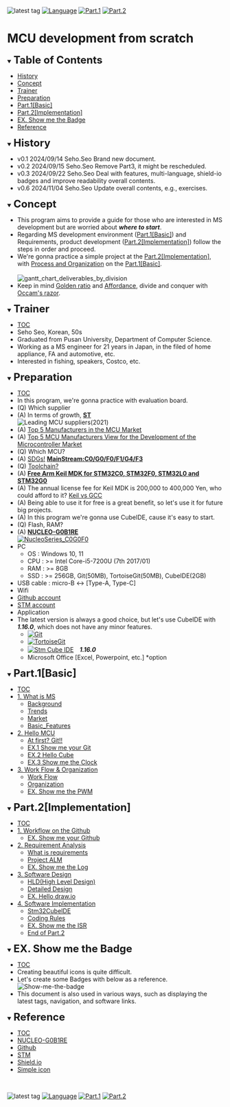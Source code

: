 ![latest tag](https://img.shields.io/github/v/tag/gtuja/CSC_MS.svg?color=brightgreen)
[![Language](https://img.shields.io/badge/Language-%E6%97%A5%E6%9C%AC%E8%AA%9E-brightgreen)](https://github.com/gtuja/CSC_MS/blob/main/README.md)
[![Part.1](https://img.shields.io/badge/Part.1-Basic-brightgreen)](https://github.com/gtuja/CSC_MS/blob/main/Part1/1.What%20is%20MS_en.md) [![Part.2](https://img.shields.io/badge/Part.2-Implementation-brightgreen)](https://github.com/gtuja/CSC_MS/blob/main/Part2/1.WorFlowOnGithub_en.md)

# MCU development from scratch

<div id="toc"></div>
<details open>
<summary><font size="5"><b>Table of Contents</b></font></summary>

- [History](#history)
- [Concept](#Concept)
- [Trainer](#Trainer)
- [Preparation](#Preparation)
- [Part.1[Basic]](#Part1_Basic)
- [Part.2[Implementation]](#Part2_Implementation)
- [EX. Show me the Badge](#Exercise)
- [Reference](#Reference)

</details>

<div id="history"></div>
<details open>
<summary><font size="5"><b>History</b></font></summary> 

- v0.1 2024/09/14 Seho.Seo Brand new document.
- v0.2 2024/09/15 Seho.Seo Remove Part3, it might be rescheduled.
- v0.3 2024/09/22 Seho.Seo Deal with features, multi-language, shield-io badges and improve readability overall contents.
- v0.6 2024/11/04 Seho.Seo Update overall contents, e.g., exercises.

</details>

<div id="Concept"></div>
<details open>
<summary><font size="5"><b>Concept</b></font></summary>

- This program aims to provide a guide for those who are interested in MS development but are worried about ***where to start***.
- Regarding MS development environment ([Part.1[Basic]](Part1_Basic)) and Requirements, product development ([Part.2[Implementation]](#Part2_Implementation))
follow the steps in order and proceed.
- We're gonna practice a simple project at the [Part.2[Implementation]](#Part2_Implementation), with [Process and Organization](https://github.com/gtuja/CSC_MS/blob/main/Part1/3.ProcessAndOrganization.md) on the [Part.1[Basic]](#Part1_Basic).<br><br>
![gantt_chart_deliverables_by_division](https://github.com/gtuja/CSC_MS/blob/main/Resources/README/gantt_chart_deliverables_by_division.png)
- Keep in mind [Golden ratio](https://en.m.wikipedia.org/wiki/Golden_ratio) and [Affordance](https://en.m.wikipedia.org/wiki/Affordance), divide and conquer with [Occam's razor](https://en.m.wikipedia.org/wiki/Occam%27s_razor). 

</details>

<div id="Trainer"></div>
<details open>
<summary><font size="5"><b>Trainer</b></font></summary>

- [TOC](#toc)
- Seho Seo, Korean, 50s
- Graduated from Pusan University, Department of Computer Science.
- Working as a MS engineer for 21 years in Japan, in the filed of home appliance, FA  and automotive, etc.
- Interested in fishing, speakers, Costco, etc.

</details>

<div id="Preparation"></div>
<details open>
<summary><font size="5"><b>Preparation</b></font></summary>

- [TOC](#toc)
- In this program, we're gonna practice with evaluation board.
- (Q) Which supplier
- (A) In terms of growth, **[ST](https://www.st.com/content/st_com/en.html)**<br>
![Leading MCU suppliers(2021)](https://github.com/gtuja/CSC_MS/blob/main/Resources/README/Leading_MCU_Suppliers_2020_22021.png)
- (A) [Top 5 Manufacturers in the MCU Market](https://www.onerivertronics.com/a/43018.html)
- (A) [Top 5 MCU Manufacturers View for the Development of the Microcontroller Market](https://www.hardfindelec.com/a/76030.html)
- (Q) Which MCU?
- (A) [SDGs!](https://en.wikipedia.org/wiki/Sustainable_Development_Goals) **[MainStream:C0/G0/F0/F1/G4/F3](https://www.st.com/en/microcontrollers-microprocessors/stm32-32-bit-arm-cortex-mcus.html)**
- (Q) [Toolchain?](https://en.wikipedia.org/wiki/Toolchain)
- (A) **[Free Arm Keil MDK for STM32C0, STM32F0, STM32L0 and STM32G0](https://www.st.com/ja/partner-products-and-services/free-arm-keil-mdk-for-stm32c0-stm32f0-stm32l0-and-stm32g0.html)**<br>
- (A) The annual license fee for Keil MDK is 200,000 to 400,000 Yen, who could afford to it? [Keil vs GCC](https://stackoverflow.com/questions/1226401/keil-vs-gcc-for-arm7)
- (A) Being able to use it for free is a great benefit, so let's use it for future big projects.
- (A) In this program we're gonna use CubeIDE, cause it's easy to start.
- (Q) Flash, RAM?
- (A) **[NUCLEO-G0B1RE](https://www.st.com/ja/evaluation-tools/nucleo-g0b1re.html)**<br>
[![NucleoSeries_C0G0F0](https://github.com/gtuja/CSC_MS/blob/main/Resources/README/NucleoSeries_C0G0F0.png)](https://www.marutsu.co.jp/pc/i/40719714/)
- PC
  - OS : Windows 10, 11
  - CPU : >= Intel Core-i5-7200U (7th 2017/01)
  - RAM : >= 8GB
  - SSD : >= 256GB, Git(50MB), TortoiseGit(50MB), CubeIDE(2GB)
- USB cable : micro-B <-> [Type-A, Type-C]
- Wifi
- [Github account](https://github.com)
- [STM account](https://www.st.com)
- Application
- The latest version is always a good choice, but let's use CubeIDE with ***1.16.0***, which does not have any minor features.
  - [![Git](https://img.shields.io/badge/Git-brightgreen?style=flat&logo=Git&logoColor=%23F05032&labelColor=white)](https://git-scm.com/)
  - [![TortoiseGit](https://img.shields.io/badge/TortoiseGit-brightgreen?style=flat)](https://tortoisegit.org/)
  - [![Stm Cube IDE](https://img.shields.io/badge/Stm-brightgreen?style=flat&logo=stmicroelectronics&logoColor=%2303234B&labelColor=white)](https://www.st.com/en/development-tools/stm32cubeide.html)　***1.16.0***
  - Microsoft Office [Excel, Powerpoint, etc.] *option

</details>

<div id="Part1_Basic"></div>
<details open>
<summary><font size="5"><b>Part.1[Basic]</b></font></summary>

- [TOC](#toc)
- [1. What is MS](https://github.com/gtuja/CSC_MS/blob/main/Part1/1.What%20is%20MS_en.md)
  - [Background](https://github.com/gtuja/CSC_MS/blob/main/Part1/1.What%20is%20MS_en.md#Background)
  - [Trends](https://github.com/gtuja/CSC_MS/blob/main/Part1/1.What%20is%20MS_en.md#Trends)
  - [Market](https://github.com/gtuja/CSC_MS/blob/main/Part1/1.What%20is%20MS_en.md#Market)
  - [Basic_Features](https://github.com/gtuja/CSC_MS/blob/main/Part1/1.What%20is%20MS_en.md#Basic_Features)
- [2. Hello MCU](https://github.com/gtuja/CSC_MS/blob/main/Part1/2.Hello%20MCU_en.md)
  - [At first? Git!!](https://github.com/gtuja/CSC_MS/blob/main/Part1/2.Hello%20MCU_en.md#At_first_Git)
  - [EX.1 Show me your Git](https://github.com/gtuja/CSC_MS/blob/main/Part1/2.Hello%20MCU_en.md#Exercise1)
  - [EX.2 Hello Cube](https://github.com/gtuja/CSC_MS/blob/main/Part1/2.Hello%20MCU_en.md#Exercise2)
  - [EX.3 Show me the Clock](https://github.com/gtuja/CSC_MS/blob/main/Part1/2.Hello%20MCU_en.md#Exercise3)
- [3. Work Flow & Organization](https://github.com/gtuja/CSC_MS/blob/main/Part1/3.ProcessAndOrganization_en.md)
  - [Work Flow](https://github.com/gtuja/CSC_MS/blob/main/Part1/3.ProcessAndOrganization_en.md#Work_Flow)
  - [Organization](https://github.com/gtuja/CSC_MS/blob/main/Part1/3.ProcessAndOrganization_en.md#Organization)
  - [EX. Show me the PWM](https://github.com/gtuja/CSC_MS/blob/main/Part1/3.ProcessAndOrganization_en.md#Exercise)

</details>

<div id="Part2_Implementation"></div>
<details open>
<summary><font size="5"><b>Part.2[Implementation]</b></font></summary>

- [TOC](#toc)
- [1. Workflow on the Github](https://github.com/gtuja/CSC_MS/blob/main/Part2/1.WorFlowOnGithub_en.md)
  - [EX. Show me your Github](https://github.com/gtuja/CSC_MS/blob/main/Part2/1.WorFlowOnGithub_en.md#Exercise)
- [2. Requirement Analysis](https://github.com/gtuja/CSC_MS/blob/main/Part2/2.RequirementAnalysis_en.md)
  - [What is requirements](https://github.com/gtuja/CSC_MS/blob/main/Part2/2.RequirementAnalysis_en.md#what_is_requirements)
  - [Project ALM](https://github.com/gtuja/CSC_MS/blob/main/Part2/2.RequirementAnalysis_en.md#project_alm)
  - [EX. Show me the Log](https://github.com/gtuja/CSC_MS/blob/main/Part2/2.RequirementAnalysis_en.md#Exercise)
- [3. Software Design](https://github.com/gtuja/CSC_MS/blob/main/Part2/3.SoftwareDesign_en.md)
  - [HLD(High Level Design)](https://github.com/gtuja/CSC_MS/blob/main/Part2/3.SoftwareDesign_en.md#HLD)
  - [Detailed Design](https://github.com/gtuja/CSC_MS/blob/main/Part2/3.SoftwareDesign_en.md#Detailed_Design)
  - [EX. Hello draw.io](https://github.com/gtuja/CSC_MS/blob/main/Part2/3.SoftwareDesign_en.md#Exercise)
- [4. Software Implementation](https://github.com/gtuja/CSC_MS/blob/main/Part2/4.SoftwareImplementation_en.md)
  - [Stm32CubeIDE](https://github.com/gtuja/CSC_MS/blob/main/Part2/4.SoftwareImplementation_en.md#Stm32CubeIDE)
  - [Coding Rules](https://github.com/gtuja/CSC_MS/blob/main/Part2/4.SoftwareImplementation_en.md#coding_rules)
  - [EX. Show me the ISR](https://github.com/gtuja/CSC_MS/blob/main/Part2/4.SoftwareImplementation_en.md#Exercise)  
  - [End of Part.2](https://github.com/gtuja/CSC_MS/blob/main/Part2/4.SoftwareImplementation_en.md#end_of_part2)

</details>

<div id="Exercise"></div>
<details open>
<summary><font size="5"><b>EX. Show me the Badge</b></font></summary>

- [TOC](#toc)<br>
- Creating beautiful icons is quite difficult.
- Let's create some Badges with below as a reference.<br>
![Show-me-the-badge](https://github.com/gtuja/CSC_MS/blob/main/Resources/Tips/tip001_001_shields_io_static_badge.png)<br>
- This document is also used in various ways, such as displaying the latest tags, navigation, and software links.

</details>

<div id="Reference"></div>
<details open>
<summary><font size="5"><b>Reference</b></font></summary>

- [TOC](#toc)
- [NUCLEO-G0B1RE](https://www.st.com/ja/evaluation-tools/nucleo-g0b1re.html)
- [Github](https://github.com)
- [STM](https://www.st.com)
- [Shield.io](https://shields.io)
- [Simple icon](https://simpleicons.org/)

</details>
<br>

![latest tag](https://img.shields.io/github/v/tag/gtuja/CSC_MS.svg?color=brightgreen)
[![Language](https://img.shields.io/badge/Language-%E6%97%A5%E6%9C%AC%E8%AA%9E-brightgreen)](https://github.com/gtuja/CSC_MS/blob/main/README.md)
[![Part.1](https://img.shields.io/badge/Part.1-Basic-brightgreen)](https://github.com/gtuja/CSC_MS/blob/main/Part1/1.What%20is%20MS_en.md) [![Part.2](https://img.shields.io/badge/Part.2-Implementation-brightgreen)](https://github.com/gtuja/CSC_MS/blob/main/Part2/1.WorFlowOnGithub_en.md)

